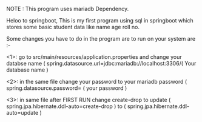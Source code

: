 NOTE : This program uses mariadb Dependency.

Heloo to springboot, This is my first program using sql in springboot which stores some basic student data like name age roll no.


Some changes you have to do in the program are to run on your system are :-

<1>: go to  src/main/resources/application.properties    and change your databse name  ( spring.datasource.url=jdbc:mariadb://localhost:3306/( Your database name ) 

<2>: in the same file change your password to your mariadb password  ( spring.datasource.password= ( your password )

<3>: in same file after FIRST RUN change create-drop to update ( spring.jpa.hibernate.ddl-auto=create-drop )  to ( spring.jpa.hibernate.ddl-auto=update )
